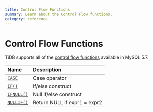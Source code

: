 ```yaml
---
title: Control Flow Functions
summary: Learn about the Control Flow functions.
category: reference
---
```


# Control Flow Functions

TiDB supports all of the [control flow functions](https://dev.mysql.com/doc/refman/5.7/en/control-flow-functions.html) available in MySQL 5.7.

| Name                                                                                            | Description                       |
|:--------------------------------------------------------------------------------------------------|:----------------------------------|
| [`CASE`](https://dev.mysql.com/doc/refman/5.7/en/control-flow-functions.html#operator_case)       | Case operator                     |
| [`IF()`](https://dev.mysql.com/doc/refman/5.7/en/control-flow-functions.html#function_if)         | If/else construct                 |
| [`IFNULL()`](https://dev.mysql.com/doc/refman/5.7/en/control-flow-functions.html#function_ifnull) | Null if/else construct            |
| [`NULLIF()`](https://dev.mysql.com/doc/refman/5.7/en/control-flow-functions.html#function_nullif) | Return NULL if expr1 = expr2      |
